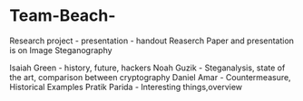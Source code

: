 # Team-Beach-
Research project - presentation - handout
Reaserch Paper and presentation is on Image Steganography

Isaiah Green -  history, future, hackers
Noah Guzik - Steganalysis, state of the art, comparison between cryptography
Daniel Amar - Countermeasure, Historical Examples
Pratik Parida - Interesting things,overview
